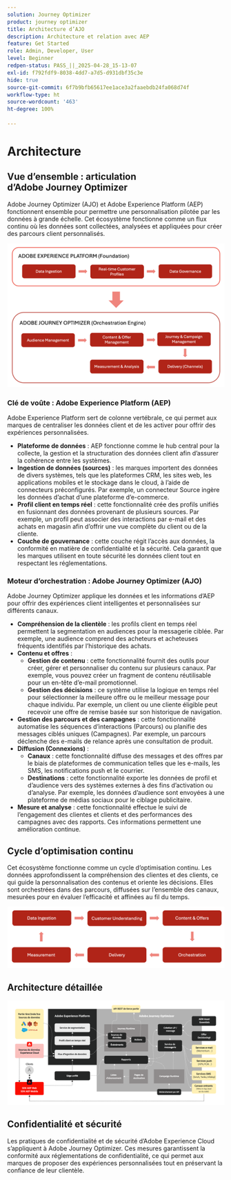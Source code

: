 ```yaml
---
solution: Journey Optimizer
product: journey optimizer
title: Architecture d’AJO
description: Architecture et relation avec AEP
feature: Get Started
role: Admin, Developer, User
level: Beginner
redpen-status: PASS_||_2025-04-28_15-13-07
exl-id: f792fdf9-8038-4dd7-a7d5-d931dbf35c3e
hide: true
source-git-commit: 6f7b9bfb65617ee1ace3a2faaebdb24fa068d74f
workflow-type: ht
source-wordcount: '463'
ht-degree: 100%

---
```


# Architecture

## Vue d’ensemble : articulation d’Adobe Journey Optimizer

Adobe Journey Optimizer (AJO) et Adobe Experience Platform (AEP) fonctionnent ensemble pour permettre une personnalisation pilotée par les données à grande échelle. Cet écosystème fonctionne comme un flux continu où les données sont collectées, analysées et appliquées pour créer des parcours client personnalisés.

![](../assets/do-not-localize/get-started-big-picture.png)


### Clé de voûte : Adobe Experience Platform (AEP)

Adobe Experience Platform sert de colonne vertébrale, ce qui permet aux marques de centraliser les données client et de les activer pour offrir des expériences personnalisées.

- **Plateforme de données** : AEP fonctionne comme le hub central pour la collecte, la gestion et la structuration des données client afin d’assurer la cohérence entre les systèmes.
- **Ingestion de données (sources)** : les marques importent des données de divers systèmes, tels que les plateformes CRM, les sites web, les applications mobiles et le stockage dans le cloud, à l’aide de connecteurs préconfigurés. Par exemple, un connecteur Source ingère les données d’achat d’une plateforme d’e-commerce.
- **Profil client en temps réel** : cette fonctionnalité crée des profils unifiés en fusionnant des données provenant de plusieurs sources. Par exemple, un profil peut associer des interactions par e-mail et des achats en magasin afin d’offrir une vue complète du client ou de la cliente.
- **Couche de gouvernance** : cette couche régit l’accès aux données, la conformité en matière de confidentialité et la sécurité. Cela garantit que les marques utilisent en toute sécurité les données client tout en respectant les réglementations.

### Moteur d’orchestration : Adobe Journey Optimizer (AJO)

Adobe Journey Optimizer applique les données et les informations d’AEP pour offrir des expériences client intelligentes et personnalisées sur différents canaux.

- **Compréhension de la clientèle** : les profils client en temps réel permettent la segmentation en audiences pour la messagerie ciblée. Par exemple, une audience comprend des acheteurs et acheteuses fréquents identifiés par l’historique des achats.
- **Contenu et offres** :
   - **Gestion de contenu** : cette fonctionnalité fournit des outils pour créer, gérer et personnaliser du contenu sur plusieurs canaux. Par exemple, vous pouvez créer un fragment de contenu réutilisable pour un en-tête d’e-mail promotionnel.
   - **Gestion des décisions** : ce système utilise la logique en temps réel pour sélectionner la meilleure offre ou le meilleur message pour chaque individu. Par exemple, un client ou une cliente éligible peut recevoir une offre de remise basée sur son historique de navigation.
- **Gestion des parcours et des campagnes** : cette fonctionnalité automatise les séquences d’interactions (Parcours) ou planifie des messages ciblés uniques (Campagnes). Par exemple, un parcours déclenche des e-mails de relance après une consultation de produit.
- **Diffusion (Connexions)** :
   - **Canaux** : cette fonctionnalité diffuse des messages et des offres par le biais de plateformes de communication telles que les e-mails, les SMS, les notifications push et le courrier.
   - **Destinations** : cette fonctionnalité exporte les données de profil et d’audience vers des systèmes externes à des fins d’activation ou d’analyse. Par exemple, les données d’audience sont envoyées à une plateforme de médias sociaux pour le ciblage publicitaire.
- **Mesure et analyse** : cette fonctionnalité effectue le suivi de l’engagement des clientes et clients et des performances des campagnes avec des rapports. Ces informations permettent une amélioration continue.

## Cycle d’optimisation continu

Cet écosystème fonctionne comme un cycle d’optimisation continu. Les données approfondissent la compréhension des clientes et des clients, ce qui guide la personnalisation des contenus et oriente les décisions. Elles sont orchestrées dans des parcours, diffusées sur l’ensemble des canaux, mesurées pour en évaluer l’efficacité et affinées au fil du temps.

![](../assets/do-not-localize/get-started-flow.png)

## Architecture détaillée

![Architecture d’Adobe Journey Optimizer](assets/ajo-architecture.png)


## Confidentialité et sécurité

Les pratiques de confidentialité et de sécurité d’Adobe Experience Cloud s’appliquent à Adobe Journey Optimizer. Ces mesures garantissent la conformité aux réglementations de confidentialité, ce qui permet aux marques de proposer des expériences personnalisées tout en préservant la confiance de leur clientèle.
